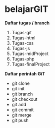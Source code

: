 # belajarGIT

**Daftar tugas / branch**
1. Tugas-git
2. Tugas-html
3. Tugas-css
4. Tugas-js
5. Tugas-midProject
6. Tugas-php
7. Tugas-finalProject

**Daftar perintah GiT**
- git clone
- git init
- git branch
- git checkout
- git add
- git commit
- git merge
- git push
